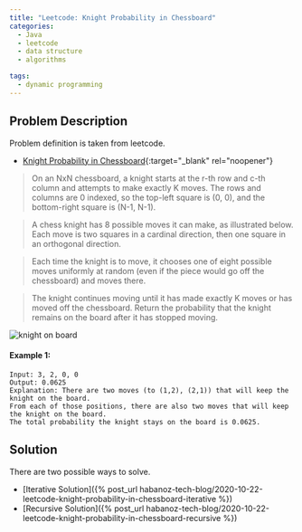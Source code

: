 ```yaml
---
title: "Leetcode: Knight Probability in Chessboard"
categories:
  - Java
  - leetcode
  - data structure
  - algorithms

tags:
  - dynamic programming
---
```


## Problem Description

Problem definition is taken from leetcode. 
- [Knight Probability in Chessboard](https://leetcode.com/problems/knight-probability-in-chessboard/ "Go to leetcode"){:target="_blank" rel="noopener"}


>On an NxN chessboard, a knight starts at the r-th row and c-th column and attempts to make exactly K moves. The rows and columns are 0 indexed, so the top-left square is (0, 0), and the bottom-right square is (N-1, N-1).

>A chess knight has 8 possible moves it can make, as illustrated below. Each move is two squares in a cardinal direction, then one square in an orthogonal direction.

>Each time the knight is to move, it chooses one of eight possible moves uniformly at random (even if the piece would go off the chessboard) and moves there.

>The knight continues moving until it has made exactly K moves or has moved off the chessboard. Return the probability that the knight remains on the board after it has stopped moving.

![knight on board](https://assets.leetcode.com/uploads/2018/10/12/knight.png)

#### Example 1:

```
Input: 3, 2, 0, 0
Output: 0.0625
Explanation: There are two moves (to (1,2), (2,1)) that will keep the knight on the board.
From each of those positions, there are also two moves that will keep the knight on the board.
The total probability the knight stays on the board is 0.0625.
```

## Solution
There are two possible ways to solve.
- [Iterative Solution]({% post_url habanoz-tech-blog/2020-10-22-leetcode-knight-probability-in-chessboard-iterative %})
- [Recursive Solution]({% post_url habanoz-tech-blog/2020-10-22-leetcode-knight-probability-in-chessboard-recursive %})
